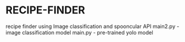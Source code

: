 # RECIPE-FINDER
recipe finder  using Image classification and spooncular API
 main2.py - image classification model
 main.py - pre-trained yolo model

